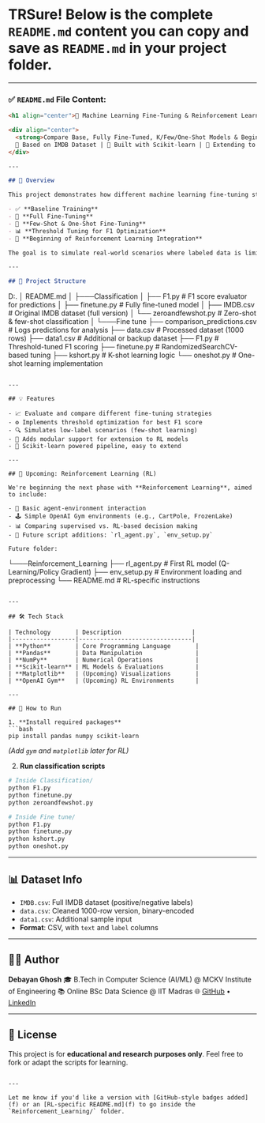 # TRSure! Below is the **complete `README.md` content** you can copy and save as `README.md` in your project folder.

---

### ✅ `README.md` File Content:

```markdown
<h1 align="center">🧠 Machine Learning Fine-Tuning & Reinforcement Learning Project</h1>

<div align="center">
  <strong>Compare Base, Fully Fine-Tuned, K/Few/One-Shot Models & Begin Reinforcement Learning Journey</strong><br/>
  📁 Based on IMDB Dataset | 🧪 Built with Scikit-learn | 🤖 Extending to Reinforcement Learning | 👨‍💻 Author: <b>Debayan Ghosh</b>
</div>

---

## 📌 Overview

This project demonstrates how different machine learning fine-tuning strategies impact performance on a classification problem. It includes:

- ✅ **Baseline Training**
- 🔄 **Full Fine-Tuning**
- 🎯 **Few-Shot & One-Shot Fine-Tuning**
- 📊 **Threshold Tuning for F1 Optimization**
- 🚀 **Beginning of Reinforcement Learning Integration**

The goal is to simulate real-world scenarios where labeled data is limited and explore reinforcement learning techniques in upcoming stages.

---

## 📂 Project Structure

```

D:.
│   README.md
│
├───Classification
│   ├── F1.py                  # F1 score evaluator for predictions
│   ├── finetune.py           # Fully fine-tuned model
│   ├── IMDB.csv              # Original IMDB dataset (full version)
│   └── zeroandfewshot.py     # Zero-shot & few-shot classification
│
└───Fine tune
├── comparison\_predictions.csv  # Logs predictions for analysis
├── data.csv                    # Processed dataset (1000 rows)
├── data1.csv                   # Additional or backup dataset
├── F1.py                       # Threshold-tuned F1 scoring
├── finetune.py                # RandomizedSearchCV-based tuning
├── kshort.py                  # K-shot learning logic
└── oneshot.py                 # One-shot learning implementation

```

---

## 💡 Features

- 📈 Evaluate and compare different fine-tuning strategies  
- ⚙️ Implements threshold optimization for best F1 score  
- 🔍 Simulates low-label scenarios (few-shot learning)  
- 🔄 Adds modular support for extension to RL models  
- 🧪 Scikit-learn powered pipeline, easy to extend  

---

## 🔁 Upcoming: Reinforcement Learning (RL)

We're beginning the next phase with **Reinforcement Learning**, aimed to include:

- 🧠 Basic agent-environment interaction
- 🕹️ Simple OpenAI Gym environments (e.g., CartPole, FrozenLake)
- 📊 Comparing supervised vs. RL-based decision making
- 🔄 Future script additions: `rl_agent.py`, `env_setup.py`

Future folder:
```

└───Reinforcement\_Learning
├── rl\_agent.py           # First RL model (Q-Learning/Policy Gradient)
├── env\_setup.py          # Environment loading and preprocessing
└── README.md             # RL-specific instructions

````

---

## 🛠️ Tech Stack

| Technology       | Description                    |
|------------------|--------------------------------|
| **Python**       | Core Programming Language       |
| **Pandas**       | Data Manipulation               |
| **NumPy**        | Numerical Operations            |
| **Scikit-learn** | ML Models & Evaluations         |
| **Matplotlib**   | (Upcoming) Visualizations       |
| **OpenAI Gym**   | (Upcoming) RL Environments      |

---

## 🚀 How to Run

1. **Install required packages**  
```bash
pip install pandas numpy scikit-learn
````

*(Add `gym` and `matplotlib` later for RL)*

2. **Run classification scripts**

```bash
# Inside Classification/
python F1.py
python finetune.py
python zeroandfewshot.py

# Inside Fine tune/
python F1.py
python finetune.py
python kshort.py
python oneshot.py
```

---

## 📊 Dataset Info

* `IMDB.csv`: Full IMDB dataset (positive/negative labels)
* `data.csv`: Cleaned 1000-row version, binary-encoded
* `data1.csv`: Additional sample input
* **Format**: CSV, with `text` and `label` columns

---

## 👨‍💻 Author

**Debayan Ghosh**
🎓 B.Tech in Computer Science (AI/ML) @ MCKV Institute of Engineering
📚 Online BSc Data Science @ IIT Madras
🌐 [GitHub](https://github.com/your-github) • [LinkedIn](https://linkedin.com/in/your-linkedin)

---

## 📜 License

This project is for **educational and research purposes only**.
Feel free to fork or adapt the scripts for learning.

```

---

Let me know if you'd like a version with [GitHub-style badges added](f) or an [RL-specific README.md](f) to go inside the `Reinforcement_Learning/` folder.
```
